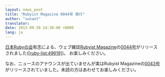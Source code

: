 ```yaml
---
layout: news_post
title: "Rubyist Magazine 0044号 発行"
author: "sunaot"
translator:
date: 2013-09-30 14:30:00 +0000
lang: ja
---
```


[日本Rubyの会][1]有志による、ウェブ雑誌[Rubyist
Magazine][2]の[0044号][3]がリリースされました([\[ruby-list:49619\]][4])。 お楽しみください。

なお、ニュースのアナウンスが出ていませんが実はRubyist Magazineの[0043号][5]がリリースされていました。未読の方はあわせてお楽しみください。

[1]: http://ruby-no-kai.org
[2]: http://jp.rubyist.net/magazine/
[3]: http://jp.rubyist.net/magazine/?0044
[4]: https://blade.ruby-lang.org/ruby-list/49619
[5]: http://jp.rubyist.net/magazine/?0043
